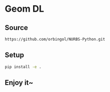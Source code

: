 # Geom DL

## Source

```bash
https://github.com/orbingol/NURBS-Python.git
```

## Setup

```bash
pip install -e .
```

## Enjoy it~
